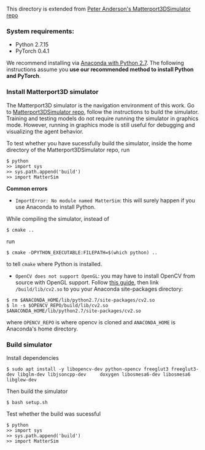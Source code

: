 
This directory is extended from [Peter Anderson's Matterport3DSimulator repo](https://github.com/peteanderson80/Matterport3DSimulator)

### System requirements:
* Python 2.7.15
* PyTorch 0.4.1 

We recommend installing via [Anaconda with Python 2.7](https://www.anaconda.com/download/#linux). 
The following instructions assume you **use our recommended method to install Python and PyTorch**. 

### Install Matterport3D simulator

The Matterport3D simulator is the navigation environment of this work. 
Go to [Matterport3DSimulator repo](https://github.com/peteanderson80/Matterport3DSimulator), follow the instructions to build the simulator. Training and testing models do not require running the simulator in graphics mode. However, running in graphics mode is still useful for debugging and visualizing the agent behavior. 

To test whether you have sucessfully build the simulator, inside the home directory of the Matterport3DSimulator repo, run
```
$ python
>> import sys
>> sys.path.append('build')
>> import MatterSim
```

**Common errors**
* `ImportError: No module named MatterSim`: this will surely happen if you use Anaconda to install Python. 

While compiling the simulator, instead of 
```
$ cmake ..
```
run

```
$ cmake -DPYTHON_EXECUTABLE:FILEPATH=$(which python) .. 
```
to tell `cmake` where Python is installed. 

* `OpenCV does not support OpenGL`: you may have to install OpenCV from source with OpenGL support. Follow [this guide](https://www.learnopencv.com/install-opencv3-on-ubuntu/), then link `/build/lib/cv2.so` to you your Anaconda site-packages directory:
```
$ rm $ANACONDA_HOME/lib/python2.7/site-packages/cv2.so
$ ln -s $OPENCV_REPO/build/lib/cv2.so $ANACONDA_HOME/lib/python2.7/site-packages/cv2.so
```
where `OPENCV_REPO` is where opencv is cloned and `ANACONDA_HOME` is Anaconda's home directory. 

### Build simulator

Install dependencies
```
$ sudo apt install -y libopencv-dev python-opencv freeglut3 freeglut3-dev libglm-dev libjsoncpp-dev     doxygen libosmesa6-dev libosmesa6 libglew-dev     
```

Then build the simulator
```
$ bash setup.sh
```
Test whether the build was sucessful
```
$ python
>> import sys
>> sys.path.append('build')
>> import MatterSim
```






